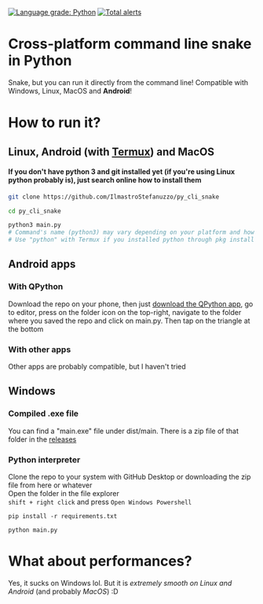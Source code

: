 [![Language grade: Python](https://img.shields.io/lgtm/grade/python/g/IlmastroStefanuzzo/py_cli_snake.svg?logo=lgtm&logoWidth=18)](https://lgtm.com/projects/g/IlmastroStefanuzzo/py_cli_snake/context:python)   [![Total alerts](https://img.shields.io/lgtm/alerts/g/IlmastroStefanuzzo/py_cli_snake.svg?logo=lgtm&logoWidth=18)](https://lgtm.com/projects/g/IlmastroStefanuzzo/py_cli_snake/alerts/)
# Cross-platform command line snake in Python
Snake, but you can run it directly from the command line! Compatible with Windows, Linux, MacOS and **Android**!

# How to run it?
## Linux, Android (with [Termux](https://termux.com/)) and MacOS
#### If you don't have python 3 and git installed yet (if you're using Linux python probably is), just search online how to install them
```bash
git clone https://github.com/IlmastroStefanuzzo/py_cli_snake
```
```bash
cd py_cli_snake
```
```bash
python3 main.py
# Command's name (python3) may vary depending on your platform and how you installed python
# Use "python" with Termux if you installed python through pkg install python
```
## Android apps
### With QPython
Download the repo on your phone, then just [download the QPython app](https://play.google.com/store/apps/details?id=org.qpython.qpy3), go to editor, press on the folder icon on the top-right, navigate to the folder where you saved the repo and click on main.py. Then tap on the triangle at the bottom
### With other apps
Other apps are probably compatible, but I haven't tried
## Windows
### Compiled .exe file
You can find a "main.exe" file under dist/main. There is a zip file of that folder in the [releases](https://github.com/IlmastroStefanuzzo/py_cli_snake/releases/)
### Python interpreter
Clone the repo to your system with GitHub Desktop or downloading the zip file from here or whatever  
Open the folder in the file explorer  
`shift + right click` and press `Open Windows Powershell`
```shell
pip install -r requirements.txt
```
```shell
python main.py
```

# What about performances?
Yes, it sucks on Windows lol. But it is *extremely smooth on Linux and Android* (and probably *MacOS*) :D
